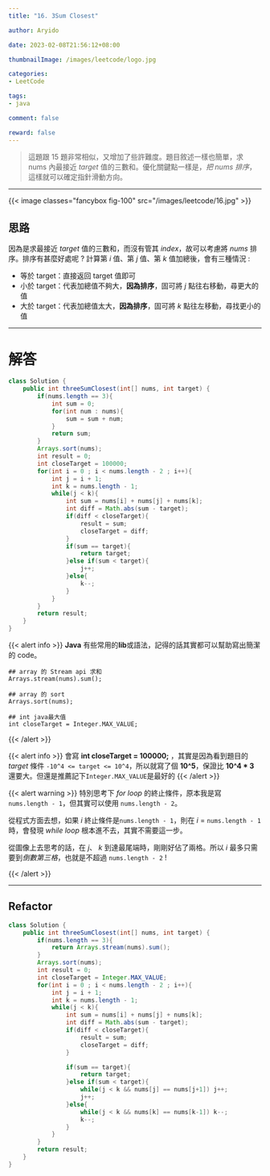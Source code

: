 ```yaml
---
title: "16. 3Sum Closest"

author: Aryido

date: 2023-02-08T21:56:12+08:00

thumbnailImage: /images/leetcode/logo.jpg

categories:
- LeetCode

tags:
- java

comment: false

reward: false
---
```

<!--BODY-->
> 這題跟 15 題非常相似，又增加了些許難度。題目敘述一樣也簡單，求 nums 內最接近 *target* 值的三數和。優化關鍵點一樣是，*把 nums 排序*，這樣就可以確定指針滑動方向。
<!--more-->

---

{{< image classes="fancybox fig-100" src="/images/leetcode/16.jpg" >}}

## 思路
因為是求最接近 *target* 值的三數和，而沒有管其 *index*，故可以考慮將 *nums* 排序。排序有甚麼好處呢 ? 計算第 *i* 值、第 *j* 值、第 *k* 值加總後，會有三種情況 :
- 等於 target：直接返回 target 值即可
- 小於 target：代表加總值不夠大，**因為排序**，固可將 *j* 點往右移動，尋更大的值
- 大於 target：代表加總值太大，**因為排序**，固可將 *k* 點往左移動，尋找更小的值

---

# 解答
```java
class Solution {
    public int threeSumClosest(int[] nums, int target) {
        if(nums.length == 3){
            int sum = 0;
            for(int num : nums){
                sum = sum + num;
            }
            return sum;
        }
        Arrays.sort(nums);
        int result = 0;
        int closeTarget = 100000;
        for(int i = 0 ; i < nums.length - 2 ; i++){
            int j = i + 1;
            int k = nums.length - 1;
            while(j < k){
                int sum = nums[i] + nums[j] + nums[k];
                int diff = Math.abs(sum - target);
                if(diff < closeTarget){
                    result = sum;
                    closeTarget = diff;
                }
                if(sum == target){
                    return target;
                }else if(sum < target){
                    j++;
                }else{
                    k--;
                }
            }
        }
        return result;
    }
}
```

{{< alert info >}}
**Java** 有些常用的**lib**或語法，記得的話其實都可以幫助寫出簡潔的 code。
```
## array 的 Stream api 求和
Arrays.stream(nums).sum();

## array 的 sort
Arrays.sort(nums);

## int java最大值
int closeTarget = Integer.MAX_VALUE;

```
{{< /alert >}}


{{< alert info >}}
會寫 **int closeTarget = 100000;** ，其實是因為看到題目的 *target* 條件 ```-10^4 <= target <= 10^4```，所以就寫了個 **10^5**，保證比 **10^4 * 3** 還要大。但還是推薦記下```Integer.MAX_VALUE```是最好的
{{< /alert >}}

{{< alert warning >}}
特別思考下 *for loop* 的終止條件，原本我是寫 ```nums.length - 1```，但其實可以使用 ```nums.length - 2```。


從程式方面去想，如果 *i* 終止條件是```nums.length - 1```，則在 *i* = ```nums.length - 1```時，會發現 *while loop* 根本進不去，其實不需要這一步。

從圖像上去思考的話，在 *j*、 *k* 到達最尾端時，剛剛好佔了兩格。所以 *i* 最多只需要到*倒數第三格*，也就是不超過 ```nums.length - 2``` !

{{< /alert >}}

---

## Refactor
```java
class Solution {
    public int threeSumClosest(int[] nums, int target) {
        if(nums.length == 3){
            return Arrays.stream(nums).sum();
        }
        Arrays.sort(nums);
        int result = 0;
        int closeTarget = Integer.MAX_VALUE;
        for(int i = 0 ; i < nums.length - 2 ; i++){
            int j = i + 1;
            int k = nums.length - 1;
            while(j < k){
                int sum = nums[i] + nums[j] + nums[k];
                int diff = Math.abs(sum - target);
                if(diff < closeTarget){
                    result = sum;
                    closeTarget = diff;
                }

                if(sum == target){
                    return target;
                }else if(sum < target){
                    while(j < k && nums[j] == nums[j+1]) j++;
                    j++;
                }else{
                    while(j < k && nums[k] == nums[k-1]) k--;
                    k--;
                }
            }
        }
        return result;
    }
}
```

